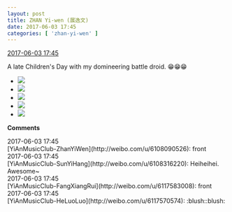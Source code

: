 ```yaml
---
layout: post
title: ZHAN Yi-wen (展逸文)
date: 2017-06-03 17:45
categories: [ 'zhan-yi-wen' ]
---
```


<div class="weibo-info">
  <a href="http://weibo.com/6108090526/F685HthYI">2017-06-03 17:45</a>
</div>

A late Children's Day with my domineering battle droid. :grin::grin::grin:

<!-- more -->

<ul class="weibo-pic-list-2">
  <li class="weibo-pic">
    <a href="http://wx4.sinaimg.cn/mw690/006FmVn8ly1fg85mcviefj30k00zkdm4.jpg"><img src="http://wx4.sinaimg.cn/thumb150/006FmVn8ly1fg85mcviefj30k00zkdm4.jpg" /></a>
  </li>
  <li class="weibo-pic">
    <a href="http://wx2.sinaimg.cn/mw690/006FmVn8ly1fg85mg5t23j30qo0zk7a1.jpg"><img src="http://wx2.sinaimg.cn/thumb150/006FmVn8ly1fg85mg5t23j30qo0zk7a1.jpg" /></a>
  </li>
  <li class="weibo-pic">
    <a href="http://wx3.sinaimg.cn/mw690/006FmVn8ly1fg85mirqb9j30zk0qoq8i.jpg"><img src="http://wx3.sinaimg.cn/thumb150/006FmVn8ly1fg85mirqb9j30zk0qoq8i.jpg" /></a>
  </li>
  <li class="weibo-pic">
    <a href="http://wx2.sinaimg.cn/mw690/006FmVn8ly1fg85mkigvnj30qo0zk44b.jpg"><img src="http://wx2.sinaimg.cn/thumb150/006FmVn8ly1fg85mkigvnj30qo0zk44b.jpg" /></a>
  </li>
  <li class="weibo-pic">
    <a href="http://wx4.sinaimg.cn/mw690/006FmVn8ly1fg85m9apiyj30qo0zk448.jpg"><img src="http://wx4.sinaimg.cn/thumb150/006FmVn8ly1fg85m9apiyj30qo0zk448.jpg" /></a>
  </li>
</ul>

**Comments**

<div class="weibo-info">2017-06-03 17:45</div>
[YiAnMusicClub-ZhanYiWen](http://weibo.com/u/6108090526): front

<div class="weibo-info">2017-06-03 17:45</div>
[YiAnMusicClub-SunYiHang](http://weibo.com/u/6108316220): Heiheihei. Awesome~

<div class="weibo-info">2017-06-03 17:45</div>
[YiAnMusicClub-FangXiangRui](http://weibo.com/u/6117583008): front

<div class="weibo-info">2017-06-03 17:45</div>
[YiAnMusicClub-HeLuoLuo](http://weibo.com/u/6117570574): :blush::blush:
